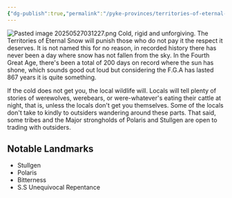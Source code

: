 ```yaml
---
{"dg-publish":true,"permalink":"/pyke-provinces/territories-of-eternal-snow/","created":"2025-05-27T03:03:21.988-04:00","updated":"2025-07-28T16:05:48.270-04:00"}
---
```


![Pasted image 20250527031227.png](/img/user/Pics/Pasted%20image%2020250527031227.png)
Cold, rigid and unforgiving. The Territories of Eternal Snow will punish those who do not pay it the respect it deserves. It is not named this for no reason, in recorded history there has never been a day where snow has not fallen from the sky. In the Fourth Great Age, there's been a total of 200 days on record where the sun has shone, which sounds good out loud but considering the F.G.A has lasted 867 years it is quite something.

If the cold does not get you, the local wildlife will. Locals will tell plenty of stories of werewolves, werebears, or were-whatever's eating their cattle at night, that is, unless the locals don't get you themselves. Some of the locals don't take to kindly to outsiders wandering around these parts. That said, some tribes and the Major strongholds of Polaris and Stullgen are open to trading with outsiders.


## Notable Landmarks
- Stullgen
- Polaris
- Bitterness
- S.S Unequivocal Repentance